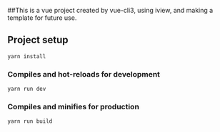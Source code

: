 ##This is a vue project created by vue-cli3, using iview, and making a template for future use.
## Project setup
```
yarn install
```

### Compiles and hot-reloads for development
```
yarn run dev
```

### Compiles and minifies for production
```
yarn run build
```
